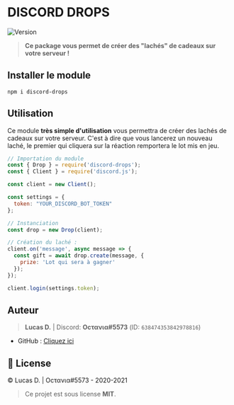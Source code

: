 # DISCORD DROPS

<p>
  <img alt="Version" src="https://img.shields.io/npm/v/discord-drops?style=for-the-badge" />
</p>

> **Ce package vous permet de créer des "lachés" de cadeaux sur votre serveur !**

## Installer le module
```
npm i discord-drops
```

## Utilisation
Ce module **très simple d'utilisation** vous permettra de créer des lachés de cadeaux sur votre serveur. C'est à dire que vous lancerez un nouveau laché, le premier qui cliquera sur la réaction remportera le lot mis en jeu.
```js
// Importation du module
const { Drop } = require('discord-drops');
const { Client } = require('discord.js');

const client = new Client();

const settings = {
  token: "YOUR_DISCORD_BOT_TOKEN"
};

// Instanciation 
const drop = new Drop(client);

// Création du laché :
client.on('message', async message => {
  const gift = await drop.create(message, {
    prize: 'Lot qui sera à gagner'
  });
});

client.login(settings.token);
```

## Auteur
> **Lucas D.** | Discord: **Oϲτανια#5573** (ID: `638474353842978816`)

* GitHub : [Cliquez ici](https://github.com/Octavia0509)

## 📝 License
© Lucas D. | Oϲτανια#5573 - 2020-2021

> Ce projet est sous license **MIT**.